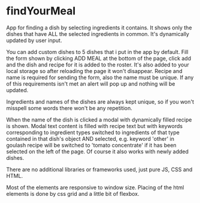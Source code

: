 # findYourMeal

App for finding a dish by selecting ingredients it contains. It shows only the dishes that have ALL the selected ingredients in common. It's dynamically updated by user input.

You can add custom dishes to 5 dishes that i put in the app by default. Fill the form shown by clicking ADD MEAL at the bottom of the page, click add and the dish and recipe for it is added to the roster. It's also added to your local storage so after reloading the page it won't disappear. Recipe and name is required for sending the form, also the name must be unique. If any of this requirements isn't met an alert will pop up and nothing will be updated.

Ingredients and names of the dishes are always kept unique, so if you won't misspell some words there won't be any repetition.

When the name of the dish is clicked a modal with dynamically filled recipe is shown. Modal text content is filled with recipe text but with keywords corresponding to ingredient types switched to ingredients of that type contained in that dish's object AND selected, e.g. keyword 'other' in goulash recipe will be switched to 'tomato concentrate' if it has been selected on the left of the page. Of course it also works with newly added dishes.

There are no additional libraries or frameworks used, just pure JS, CSS and HTML.

Most of the elements are responsive to window size. Placing of the html elements is done by css grid and a little bit of flexbox.
